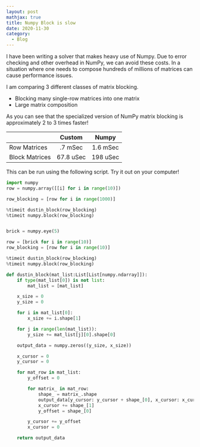 ```yaml
---
layout: post
mathjax: true
title: Numpy Block is slow 
date: 2020-11-30
category:
  - Blog
---
```

I have been writing a solver that makes heavy use of Numpy. Due to error checking and other overhead in NumPy, we can avoid these costs. In a situation where one needs to compose hundreds of millions of matrices can cause performance issues.

I am comparing 3 different classes of matrix blocking.

* Blocking many single-row matrices into one matrix
* Large matrix composition


As you can see that the specialized version of NumPy matrix blocking is approximately 2 to 3 times faster!

|                |   Custom  |   Numpy  |
|----------------|:---------:|:--------:|
|  Row Matrices  |  .7 mSec  | 1.6 mSec |
| Block Matrices | 67.8 uSec | 198 uSec |



This can be run using the following script. Try it out on your computer!

```python
import numpy
row = numpy.array([[i] for i in range(10)])

row_blocking = [row for i in range(1000)]

%timeit dustin_block(row_blocking)
%timeit numpy.block(row_blocking)


brick = numpy.eye(5)

row = [brick for i in range(10)]
row_blocking = [row for i in range(10)]

%timeit dustin_block(row_blocking)
%timeit numpy.block(row_blocking)

```




```python
def dustin_block(mat_list:List[List[numpy.ndarray]]):
    if type(mat_list[0]) is not list:
        mat_list = [mat_list]

    x_size = 0
    y_size = 0

    for i in mat_list[0]:
        x_size += i.shape[1]

    for j in range(len(mat_list)):
        y_size += mat_list[j][0].shape[0]

    output_data = numpy.zeros((y_size, x_size))

    x_cursor = 0
    y_cursor = 0

    for mat_row in mat_list:
        y_offset = 0

        for matrix_ in mat_row:
            shape_ = matrix_.shape
            output_data[y_cursor: y_cursor + shape_[0], x_cursor: x_cursor + shape_[1]] = matrix_
            x_cursor += shape_[1]
            y_offset = shape_[0]

        y_cursor += y_offset
        x_cursor = 0

    return output_data
```

